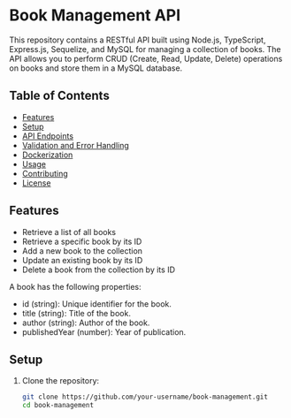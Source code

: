 # Book Management API

This repository contains a RESTful API built using Node.js, TypeScript, Express.js, Sequelize, and MySQL for managing a collection of books. The API allows you to perform CRUD (Create, Read, Update, Delete) operations on books and store them in a MySQL database.

## Table of Contents

- [Features](#features)
- [Setup](#setup)
- [API Endpoints](#api-endpoints)
- [Validation and Error Handling](#validation-and-error-handling)
- [Dockerization](#dockerization)
- [Usage](#usage)
- [Contributing](#contributing)
- [License](#license)

## Features

- Retrieve a list of all books
- Retrieve a specific book by its ID
- Add a new book to the collection
- Update an existing book by its ID
- Delete a book from the collection by its ID

A book has the following properties:

- id (string): Unique identifier for the book.
- title (string): Title of the book.
- author (string): Author of the book.
- publishedYear (number): Year of publication.

## Setup

1. Clone the repository:

   ```bash
   git clone https://github.com/your-username/book-management.git
   cd book-management

